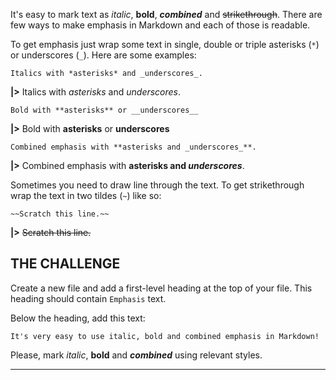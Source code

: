 It's easy to mark text as _italic_, **bold**, _**combined**_ and ~~strikethrough~~. There are few ways to make emphasis in Markdown and each of those is readable.

To get emphasis just wrap some text in single, double or triple asterisks (`*`) or underscores (`_`). Here are some examples:

    Italics with *asterisks* and _underscores_.

**|>** Italics with *asterisks* and _underscores_.

    Bold with **asterisks** or __underscores__

**|>** Bold with **asterisks** or __underscores__

    Combined emphasis with **asterisks and _underscores_**.

**|>** Combined emphasis with **asterisks and _underscores_**.

Sometimes you need to draw line through the text. To get strikethrough wrap the text in two tildes (`~`) like so:

    ~~Scratch this line.~~

**|>** ~~Scratch this line.~~

## THE CHALLENGE

Create a new file and add a first-level heading at the top of your file. This heading should contain `Emphasis` text.

Below the heading, add this text:

    It's very easy to use italic, bold and combined emphasis in Markdown!

Please, mark _italic_, **bold** and _**combined**_ using relevant styles.

---
